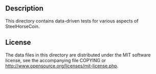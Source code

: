 Description
------------

This directory contains data-driven tests for various aspects of SteelHorseCoin.

License
--------

The data files in this directory are distributed under the MIT software
license, see the accompanying file COPYING or
http://www.opensource.org/licenses/mit-license.php.

